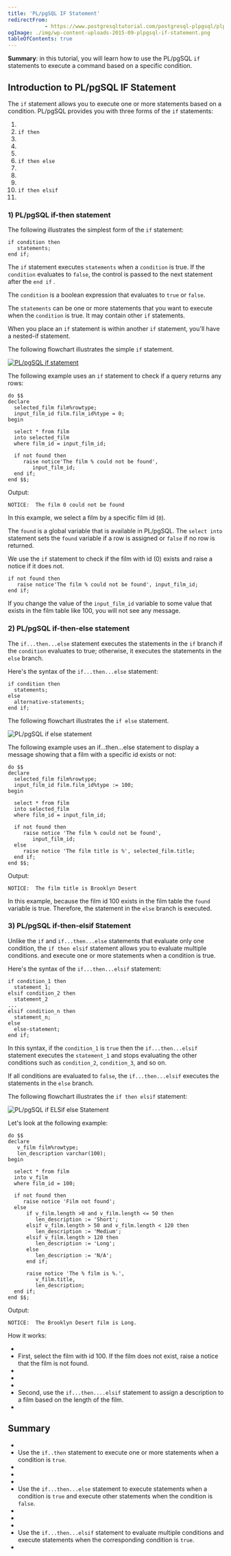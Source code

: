 ```yaml
---
title: 'PL/pgSQL IF Statement'
redirectFrom: 
            - https://www.postgresqltutorial.com/postgresql-plpgsql/plpgsql-if-else-statements/
ogImage: ./img/wp-content-uploads-2015-09-plpgsql-if-statement.png
tableOfContents: true
---
```



**Summary**: in this tutorial, you will learn how to use the PL/pgSQL `if` statements to execute a command based on a specific condition.





## Introduction to PL/pgSQL IF Statement





The `if` statement allows you to execute one or more statements based on a condition. PL/pgSQL provides you with three forms of the `if` statements:





1. 
2. `if then`
3. 
4.
5. 
6. `if then else`
7. 
8.
9. 
10. `if then elsif`
11. 





### 1) PL/pgSQL if-then statement





The following illustrates the simplest form of the `if` statement:





```
if condition then
   statements;
end if;
```





The `if` statement executes `statements` when a `condition` is true. If the `condition` evaluates to `false`, the control is passed to the next statement after the `end if` .





The `condition` is a boolean expression that evaluates to `true` or `false`.





The `statements` can be one or more statements that you want to execute when the `condition` is true. It may contain other `if` statements.





When you place an `if` statement is within another `if` statement, you'll have a nested-if statement.





The following flowchart illustrates the simple `if` statement.





[![PL/pgSQL if statement](https://www.postgresqltutorial.com/wp-content/uploads/2015/09/plpgsql-if-statement.png)](./img/wp-content-uploads-2015-09-plpgsql-if-statement.png)





The following example uses an `if` statement to check if a query returns any rows:





```
do $$
declare
  selected_film film%rowtype;
  input_film_id film.film_id%type = 0;
begin

  select * from film
  into selected_film
  where film_id = input_film_id;

  if not found then
     raise notice'The film % could not be found',
	    input_film_id;
  end if;
end $$;
```





Output:





```
NOTICE:  The film 0 could not be found
```





In this example, we select a film by a specific film id (`0`).





The `found` is a global variable that is available in PL/pgSQL. The `select into` statement sets the `found` variable if a row is assigned or `false` if no row is returned.





We use the `if` statement to check if the film with id (0) exists and raise a notice if it does not.





```
if not found then
   raise notice'The film % could not be found', input_film_id;
end if;
```





If you change the value of the `input_film_id` variable to some value that exists in the film table like 100, you will not see any message.





### 2) PL/pgSQL if-then-else statement





The `if...then...else` statement executes the statements in the `if` branch if the `condition` evaluates to true; otherwise, it executes the statements in the `else` branch.





Here's the syntax of the `if...then...else` statement:





```
if condition then
  statements;
else
  alternative-statements;
end if;
```





The following flowchart illustrates the `if else` statement.





![PL/pgSQL if else statement](./img/wp-content-uploads-2015-09-plpgsql-if-else-statement.png)





The following example uses an if...then...else statement to display a message showing that a film with a specific id exists or not:





```
do $$
declare
  selected_film film%rowtype;
  input_film_id film.film_id%type := 100;
begin

  select * from film
  into selected_film
  where film_id = input_film_id;

  if not found then
     raise notice 'The film % could not be found',
	    input_film_id;
  else
     raise notice 'The film title is %', selected_film.title;
  end if;
end $$;
```





Output:





```
NOTICE:  The film title is Brooklyn Desert
```





In this example, because the film id 100 exists in the film table the `found` variable is true. Therefore, the statement in the `else` branch is executed.





### 3) PL/pgSQL if-then-elsif Statement





Unlike the `if` and `if...then...else` statements that evaluate only one condition, the `if then elsif` statement allows you to evaluate multiple conditions. and execute one or more statements when a condition is true.





Here's the syntax of the `if...then...elsif` statement:





```
if condition_1 then
  statement_1;
elsif condition_2 then
  statement_2
...
elsif condition_n then
  statement_n;
else
  else-statement;
end if;
```





In this syntax, if the `condition_1` is `true` then the `if...then...elsif` statement executes the `statement_1` and stops evaluating the other conditions such as `condition_2`, `condition_3`, and so on.





If all conditions are evaluated to `false`, the `if...then...elsif` executes the statements in the `else` branch.





The following flowchart illustrates the `if then elsif` statement:





![PL/pgSQL if ELSif else Statement](./img/wp-content-uploads-2015-09-if-elsif-else-statement.png)





Let's look at the following example:





```
do $$
declare
   v_film film%rowtype;
   len_description varchar(100);
begin

  select * from film
  into v_film
  where film_id = 100;

  if not found then
     raise notice 'Film not found';
  else
      if v_film.length >0 and v_film.length <= 50 then
		 len_description := 'Short';
	  elsif v_film.length > 50 and v_film.length < 120 then
		 len_description := 'Medium';
	  elsif v_film.length > 120 then
		 len_description := 'Long';
	  else
		 len_description := 'N/A';
	  end if;

	  raise notice 'The % film is %.',
	     v_film.title,
	     len_description;
  end if;
end $$;
```





Output:





```
NOTICE:  The Brooklyn Desert film is Long.
```





How it works:





- 
- First, select the film with id 100. If the film does not exist, raise a notice that the film is not found.
- 
-
- 
- Second, use the `if...then....elsif` statement to assign a description to a film based on the length of the film.
- 





## Summary





- 
- Use the `if..then` statement to execute one or more statements when a condition is `true`.
- 
-
- 
- Use the `if...then...else` statement to execute statements when a condition is `true` and execute other statements when the condition is `false`.
- 
-
- 
- Use the `if...then...elsif` statement to evaluate multiple conditions and execute statements when the corresponding condition is `true`.
- 


